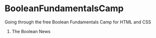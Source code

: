 # BooleanFundamentalsCamp
Going through the free Boolean Fundamentals Camp for HTML and CSS
<ol>
  <li> The Boolean News </li>
</ol>

